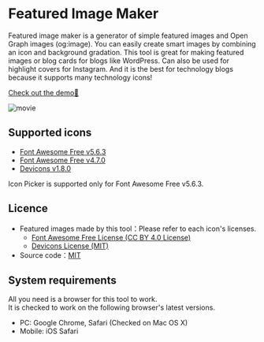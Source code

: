 # Featured Image Maker

Featured image maker is a generator of simple featured images and Open Graph images (og:image). You can easily create smart images by combining an icon and background gradation. This tool is great for making featured images or blog cards for blogs like WordPress.
Can also be used for highlight covers for Instagram. And it is the best for technology blogs because it supports many technology icons!

[Check out the demo👀](http://featured-image-maker.zzzmisa.com/en/)

![movie](./img/movie-en.gif)

## Supported icons

- [Font Awesome Free v5.6.3](https://fontawesome.com/icons)
- [Font Awesome Free v4.7.0](https://fontawesome.com/v4.7.0/icons/)
- [Devicons v1.8.0](http://vorillaz.github.io/devicons/#/dafont)

Icon Picker is supported only for Font Awesome Free v5.6.3.

## Licence

- Featured images made by this tool：Please refer to each icon's licenses.
  - [Font Awesome Free License (CC BY 4.0 License)](https://fontawesome.com/license/free)
  - [Devicons License (MIT)](https://github.com/vorillaz/devicons)
- Source code：[MIT](https://github.com/zzzmisa/eye-catch-maker/blob/master/LICENSE)

## System requirements

All you need is a browser for this tool to work.  
It is checked to work on the following browser's latest versions.

- PC: Google Chrome, Safari (Checked on Mac OS X)
- Mobile: iOS Safari
